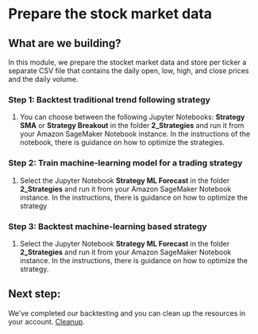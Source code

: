 # Prepare the stock market data

## What are we building?

In this module, we prepare the stocket market data and store per ticker a separate CSV file that contains the daily open, low, high, and close prices and the daily volume. 

### Step 1: Backtest traditional trend following strategy 

1. You can choose between the following Jupyter Notebooks: <b>Strategy SMA</b> or <b>Strategy Breakout</b> in the folder <b>2_Strategies</b> and run it from your Amazon SageMaker Notebook instance. In the instructions of the notebook, there is guidance on how to optimize the strategies.

### Step 2: Train machine-learning model for a trading strategy
1. Select the Jupyter Notebook <b>Strategy ML Forecast</b> in the folder <b>2_Strategies</b> and run it from your Amazon SageMaker Notebook instance. In the instructions, there is guidance on how to optimize the strategy


### Step 3: Backtest machine-learning based strategy
1. Select the Jupyter Notebook <b>Strategy ML Forecast</b> in the folder <b>2_Strategies</b> and run it from your Amazon SageMaker Notebook instance. In the instructions, there is guidance on how to optimize the strategy.

## Next step:

We've completed our backtesting and you can clean up the resources in your account. [Cleanup](../3_Cleanup).
